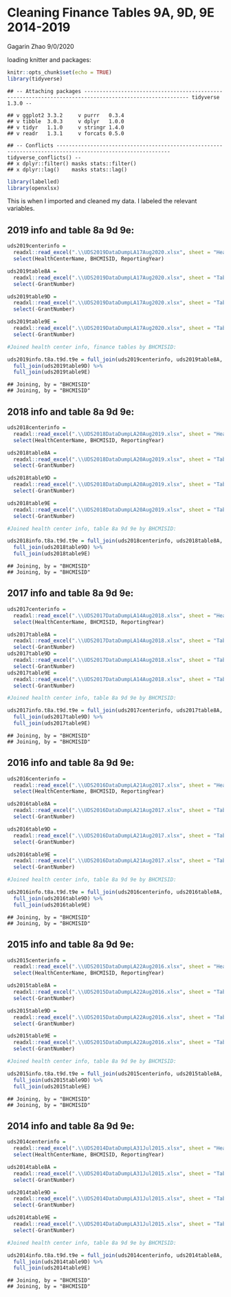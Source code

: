 Cleaning Finance Tables 9A, 9D, 9E 2014-2019
================
Gagarin Zhao
9/0/2020

loading knitter and packages:

``` r
knitr::opts_chunk$set(echo = TRUE)
library(tidyverse)
```

    ## -- Attaching packages -------------------------------------------------------------------------------------------------------- tidyverse 1.3.0 --

    ## v ggplot2 3.3.2     v purrr   0.3.4
    ## v tibble  3.0.3     v dplyr   1.0.0
    ## v tidyr   1.1.0     v stringr 1.4.0
    ## v readr   1.3.1     v forcats 0.5.0

    ## -- Conflicts ----------------------------------------------------------------------------------------------------------- tidyverse_conflicts() --
    ## x dplyr::filter() masks stats::filter()
    ## x dplyr::lag()    masks stats::lag()

``` r
library(labelled)
library(openxlsx)
```

This is when I imported and cleaned my data. I labeled the relevant
variables.

## 2019 info and table 8a 9d 9e:

``` r
uds2019centerinfo = 
  readxl::read_excel(".\\UDS2019DataDumpLA17Aug2020.xlsx", sheet = "HealthCenterInfo") %>% 
  select(HealthCenterName, BHCMISID, ReportingYear)

uds2019table8A = 
  readxl::read_excel(".\\UDS2019DataDumpLA17Aug2020.xlsx", sheet = "Table8A") %>% 
  select(-GrantNumber)

uds2019table9D = 
  readxl::read_excel(".\\UDS2019DataDumpLA17Aug2020.xlsx", sheet = "Table9D") %>% 
  select(-GrantNumber)

uds2019table9E = 
  readxl::read_excel(".\\UDS2019DataDumpLA17Aug2020.xlsx", sheet = "Table9E") %>% 
  select(-GrantNumber)

#Joined health center info, finance tables by BHCMISID:

uds2019info.t8a.t9d.t9e = full_join(uds2019centerinfo, uds2019table8A, by = "BHCMISID") %>% 
  full_join(uds2019table9D) %>%
  full_join(uds2019table9E)
```

    ## Joining, by = "BHCMISID"
    ## Joining, by = "BHCMISID"

## 2018 info and table 8a 9d 9e:

``` r
uds2018centerinfo = 
  readxl::read_excel(".\\UDS2018DataDumpLA20Aug2019.xlsx", sheet = "HealthCenterInfo") %>% 
  select(HealthCenterName, BHCMISID, ReportingYear)

uds2018table8A = 
  readxl::read_excel(".\\UDS2018DataDumpLA20Aug2019.xlsx", sheet = "Table8A") %>% 
  select(-GrantNumber)

uds2018table9D = 
  readxl::read_excel(".\\UDS2018DataDumpLA20Aug2019.xlsx", sheet = "Table9D") %>% 
  select(-GrantNumber)

uds2018table9E = 
  readxl::read_excel(".\\UDS2018DataDumpLA20Aug2019.xlsx", sheet = "Table9E") %>% 
  select(-GrantNumber)

#Joined health center info, table 8a 9d 9e by BHCMISID:

uds2018info.t8a.t9d.t9e = full_join(uds2018centerinfo, uds2018table8A, by = "BHCMISID") %>% 
  full_join(uds2018table9D) %>% 
  full_join(uds2018table9E)
```

    ## Joining, by = "BHCMISID"
    ## Joining, by = "BHCMISID"

## 2017 info and table 8a 9d 9e:

``` r
uds2017centerinfo = 
  readxl::read_excel(".\\UDS2017DataDumpLA14Aug2018.xlsx", sheet = "HealthCenterInfo") %>% 
  select(HealthCenterName, BHCMISID, ReportingYear)

uds2017table8A = 
  readxl::read_excel(".\\UDS2017DataDumpLA14Aug2018.xlsx", sheet = "Table8A") %>% 
  select(-GrantNumber)
uds2017table9D = 
  readxl::read_excel(".\\UDS2017DataDumpLA14Aug2018.xlsx", sheet = "Table9D") %>% 
  select(-GrantNumber)
uds2017table9E = 
  readxl::read_excel(".\\UDS2017DataDumpLA14Aug2018.xlsx", sheet = "Table9E") %>% 
  select(-GrantNumber)

#Joined health center info, table 8a 9d 9e by BHCMISID:

uds2017info.t8a.t9d.t9e = full_join(uds2017centerinfo, uds2017table8A, by = "BHCMISID") %>% 
  full_join(uds2017table9D) %>% 
  full_join(uds2017table9E)
```

    ## Joining, by = "BHCMISID"
    ## Joining, by = "BHCMISID"

## 2016 info and table 8a 9d 9e:

``` r
uds2016centerinfo = 
  readxl::read_excel(".\\UDS2016DataDumpLA21Aug2017.xlsx", sheet = "HealthCenterInfo") %>% 
  select(HealthCenterName, BHCMISID, ReportingYear)

uds2016table8A = 
  readxl::read_excel(".\\UDS2016DataDumpLA21Aug2017.xlsx", sheet = "Table8A") %>% 
  select(-GrantNumber)

uds2016table9D = 
  readxl::read_excel(".\\UDS2016DataDumpLA21Aug2017.xlsx", sheet = "Table9D") %>% 
  select(-GrantNumber)

uds2016table9E = 
  readxl::read_excel(".\\UDS2016DataDumpLA21Aug2017.xlsx", sheet = "Table9E") %>% 
  select(-GrantNumber)

#Joined health center info, table 8a 9d 9e by BHCMISID:

uds2016info.t8a.t9d.t9e = full_join(uds2016centerinfo, uds2016table8A, by = "BHCMISID") %>% 
  full_join(uds2016table9D) %>% 
  full_join(uds2016table9E)
```

    ## Joining, by = "BHCMISID"
    ## Joining, by = "BHCMISID"

## 2015 info and table 8a 9d 9e:

``` r
uds2015centerinfo = 
  readxl::read_excel(".\\UDS2015DataDumpLA22Aug2016.xlsx", sheet = "HealthCenterInfo") %>% 
  select(HealthCenterName, BHCMISID, ReportingYear)

uds2015table8A = 
  readxl::read_excel(".\\UDS2015DataDumpLA22Aug2016.xlsx", sheet = "Table8A") %>% 
  select(-GrantNumber)

uds2015table9D = 
  readxl::read_excel(".\\UDS2015DataDumpLA22Aug2016.xlsx", sheet = "Table9D") %>% 
  select(-GrantNumber)

uds2015table9E = 
  readxl::read_excel(".\\UDS2015DataDumpLA22Aug2016.xlsx", sheet = "Table9E") %>% 
  select(-GrantNumber)

#Joined health center info, table 8a 9d 9e by BHCMISID:

uds2015info.t8a.t9d.t9e = full_join(uds2015centerinfo, uds2015table8A, by = "BHCMISID") %>% 
  full_join(uds2015table9D) %>% 
  full_join(uds2015table9E)
```

    ## Joining, by = "BHCMISID"
    ## Joining, by = "BHCMISID"

## 2014 info and table 8a 9d 9e:

``` r
uds2014centerinfo = 
  readxl::read_excel(".\\UDS2014DataDumpLA31Jul2015.xlsx", sheet = "HealthCenterInfo") %>% 
  select(HealthCenterName, BHCMISID, ReportingYear)

uds2014table8A = 
  readxl::read_excel(".\\UDS2014DataDumpLA31Jul2015.xlsx", sheet = "Table8A") %>% 
  select(-GrantNumber)

uds2014table9D = 
  readxl::read_excel(".\\UDS2014DataDumpLA31Jul2015.xlsx", sheet = "Table9D") %>% 
  select(-GrantNumber)

uds2014table9E = 
  readxl::read_excel(".\\UDS2014DataDumpLA31Jul2015.xlsx", sheet = "Table9E") %>% 
  select(-GrantNumber)

#Joined health center info, table 8a 9d 9e by BHCMISID:

uds2014info.t8a.t9d.t9e = full_join(uds2014centerinfo, uds2014table8A, by = "BHCMISID") %>% 
  full_join(uds2014table9D) %>% 
  full_join(uds2014table9E)
```

    ## Joining, by = "BHCMISID"
    ## Joining, by = "BHCMISID"
